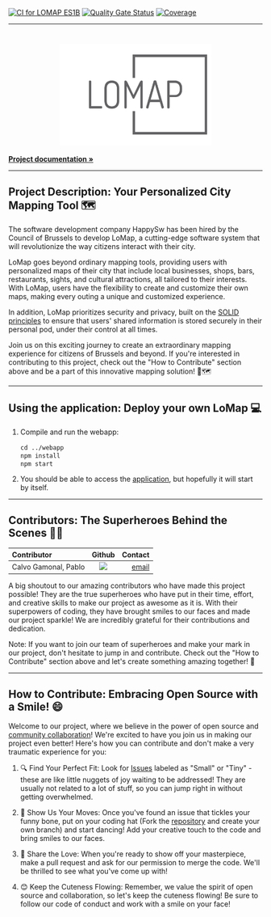 
[![CI for LOMAP ES1B](https://github.com/pelotazos123/lomap_es1b33/actions/workflows/lomap_es1b33.yml/badge.svg)](https://github.com/pelotazos123/lomap_es1b33/actions/workflows/lomap_es1b33.yml)
[![Quality Gate Status](https://sonarcloud.io/api/project_badges/measure?project=pelotazos123_lomap_es1b33&metric=alert_status)](https://sonarcloud.io/summary/new_code?id=pelotazos123_lomap_es1b33)
[![Coverage](https://sonarcloud.io/api/project_badges/measure?project=pelotazos123_lomap_es1b33&metric=coverage)](https://sonarcloud.io/summary/new_code?id=pelotazos123_lomap_es1b33)

___

<h1><div align="center">
    <img src="https://github.com/pelotazos123/lomap_es1b33/blob/develop/docs/images/logo-no-background.png" alt="LO MAP" width="300" height="200" align="center">
</div></h1>
<a href="https://arquisoft.github.io/lomap_es1b33/"><strong>Project documentation »</strong></a>

___

## Project Description: Your Personalized City Mapping Tool 🗺️

The software development company HappySw has been hired by the Council of Brussels to develop LoMap, a cutting-edge software system that will revolutionize the way citizens interact with their city.

LoMap goes beyond ordinary mapping tools, providing users with personalized maps of their city that include local businesses, shops, bars, restaurants, sights, and cultural attractions, all tailored to their interests. With LoMap, users have the flexibility to create and customize their own maps, making every outing a unique and customized experience.

In addition, LoMap prioritizes security and privacy, built on the [SOLID principles](https://solidproject.org/) to ensure that users' shared information is stored securely in their personal pod, under their control at all times.

Join us on this exciting journey to create an extraordinary mapping experience for citizens of Brussels and beyond. If you're interested in contributing to this project, check out the "How to Contribute" section above and be a part of this innovative mapping solution! 🚀🗺️

___

## Using the application: Deploy your own LoMap 💻

1. Compile and run the webapp:

	```shell
	cd ../webapp
	npm install
	npm start
	```

2. You should be able to access the [application](http://localhost:3000), but hopefully it will start by itself.

___

## Contributors: The Superheroes Behind the Scenes 🦸‍♂️

| Contributor | Github | Contact |
| :- | :-: | -: |
| Calvo Gamonal, Pablo | [<img src="https://img.shields.io/badge/UO276220-Pablo Calvo-yellow">](https://github.com/pelotazos123) | [email](uo276220@uniovi.es) 

A big shoutout to our amazing contributors who have made this project possible! They are the true superheroes who have put in their time, effort, and creative skills to make our project as awesome as it is. With their superpowers of coding, they have brought smiles to our faces and made our project sparkle! We are incredibly grateful for their contributions and dedication.

Note: If you want to join our team of superheroes and make your mark in our project, don't hesitate to jump in and contribute. Check out the "How to Contribute" section above and let's create something amazing together! 🚀

___

## How to Contribute: Embracing Open Source with a Smile! 😄

Welcome to our project, where we believe in the power of open source and [community collaboration](https://www.contributor-covenant.org/)! We're excited to have you join us in making our project even better! Here's how you can contribute and don't make a very traumatic experience for you:

1. 🔍 Find Your Perfect Fit: Look for [Issues](https://github.com/pelotazos123/lomap_es1b33/issues) labeled as "Small" or "Tiny" - these are like little nuggets of joy waiting to be addressed! They are usually not related to a lot of stuff, so you can jump right in without getting overwhelmed.

2. 💃 Show Us Your Moves: Once you've found an issue that tickles your funny bone, put on your coding hat (Fork the [repository](https://github.com/pelotazos123/lomap_es1b33) and create your own branch) and start dancing! Add your creative touch to the code and bring smiles to our faces.

3. 💖 Share the Love: When you're ready to show off your masterpiece, make a pull request and ask for our permission to merge the code. We'll be thrilled to see what you've come up with!

4. 😊 Keep the Cuteness Flowing: Remember, we value the spirit of open source and collaboration, so let's keep the cuteness flowing! Be sure to follow our code of conduct and work with a smile on your face!
